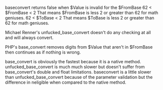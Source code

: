 baseconvert returns false when
  $Value is invalid for the $FromBase
  62 < $FromBase < 2  That means $FromBase is less 2 or greater than 62 for math geniuses.
  62 <  $ToBase  < 2  That means  $ToBase  is less 2 or greater than 62 for math geniuses.

Michael Renner's unfucked_base_convert doesn't do any checking at all and will always convert.

PHP's base_convert removes digits from $Value that aren't in $FromBase then continues as if nothing is wrong.


base_convert is obviously the fastest because it is a native method.
unfucked_base_convert is much much slower but doesn't suffer from base_convert's double and float limitations.
baseconvert is a little slower than unfucked_base_convert because of the parameter validation but the difference in neligible when compared to the native method.



